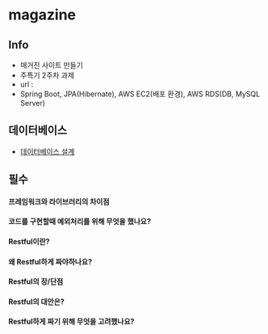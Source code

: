 # magazine
## Info
- 매거진 사이트 만들기
- 주특기 2주차 과제
- url : 
- Spring Boot, JPA(Hibernate), AWS EC2(배포 환경), AWS RDS(DB, MySQL Server)


## 데이터베이스
- [데이터베이스 설계](https://github.com/geonoo/magazine/wiki/%EB%8D%B0%EC%9D%B4%ED%84%B0%EB%B2%A0%EC%9D%B4%EC%8A%A4-%EC%84%A4%EA%B3%84)


## 필수
#### 프레임워크와 라이브러리의 차이점
#### 코드를 구현할때 예외처리를 위해 무엇을 했나요?
#### Restful이란?
#### 왜 Restful하게 짜야하나요?
#### Restful의 장/단점
#### Restful의 대안은?
#### Restful하게 짜기 위해 무엇을 고려했나요?

